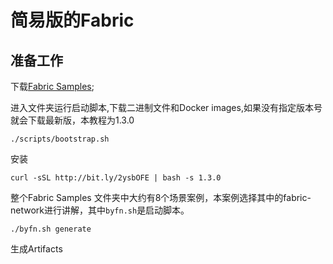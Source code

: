# 简易版的Fabric

## 准备工作

下载[Fabric Samples](https://github.com/hyperledger/fabric-samples);

进入文件夹运行启动脚本,下载二进制文件和Docker images,如果没有指定版本号就会下载最新版，本教程为1.3.0
```
./scripts/bootstrap.sh
```

安装
```
curl -sSL http://bit.ly/2ysbOFE | bash -s 1.3.0
```

整个Fabric Samples 文件夹中大约有8个场景案例，本案例选择其中的fabric-network进行讲解，其中`byfn.sh`是启动脚本。

```
./byfn.sh generate
```

生成Artifacts